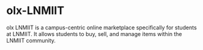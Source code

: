 # olx-LNMIIT
olx LNMIIT is a campus-centric online marketplace specifically for students at LNMIIT. It allows students to buy, sell, and manage items within the LNMIIT community.
